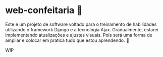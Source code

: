# web-confeitaria 🎂
Este é um projeto de software voltado para o treinamento de habilidades utilizando o framework Django e a tecnologia Ajax. Gradualmente, estarei implementando atualizações e ajustes visuais. Pois será uma forma de ampliar e colocar em pratica tudo que estou aprendendo. 🧐

WIP
